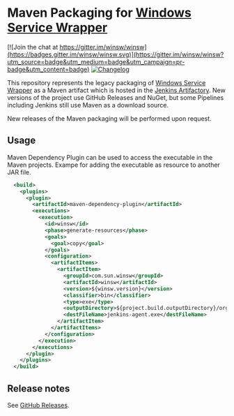 Maven Packaging for [Windows Service Wrapper](https://github.com/winsw/winsw)
===========================================

[![Join the chat at https://gitter.im/winsw/winsw](https://badges.gitter.im/winsw/winsw.svg)](https://gitter.im/winsw/winsw?utm_source=badge&utm_medium=badge&utm_campaign=pr-badge&utm_content=badge)
[![Changelog](https://img.shields.io/github/release/jenkinsci/winsw-maven-packaging.svg?label=changelog)](https://github.com/jenkinsci/winsw-maven-packaging/releases/latest)

This repository represents the legacy packaging of [Windows Service Wrapper](https://github.com/winsw/winsw) as a Maven artifact
which is hosted in the [Jenkins Artifactory](https://repo.jenkins-ci.org/webapp/#/artifacts/browse/tree/General/releases/com/sun/winsw/winsw).
New versions of the project use GitHub Releases and NuGet, but some Pipelines including Jenkins still use Maven as a download source.

New releases of the Maven packaging will be performed upon request.

## Usage

Maven Dependency Plugin can be used to access the executable in the Maven projects.
Exampe for adding the executable as resource to another JAR file.

```xml
  <build>
    <plugins>
      <plugin>
        <artifactId>maven-dependency-plugin</artifactId>
        <executions>
          <execution>
            <id>winsw</id>
            <phase>generate-resources</phase>
            <goals>
              <goal>copy</goal>
            </goals>
            <configuration>
              <artifactItems>
                <artifactItem>
                  <groupId>com.sun.winsw</groupId>
                  <artifactId>winsw</artifactId>
                  <version>${winsw.version}</version>
                  <classifier>bin</classifier>
                  <type>exe</type>
                  <outputDirectory>${project.build.outputDirectory}/org/jenkinsci/modules/windows_agent_installer</outputDirectory>
                  <destFileName>jenkins-agent.exe</destFileName>
                </artifactItem>
              </artifactItems>
            </configuration>
          </execution>
        </executions>
      </plugin>
    </plugins>
  </build>
```

## Release notes

See [GitHub Releases](https://github.com/jenkinsci/winsw-maven-packaging/releases).
